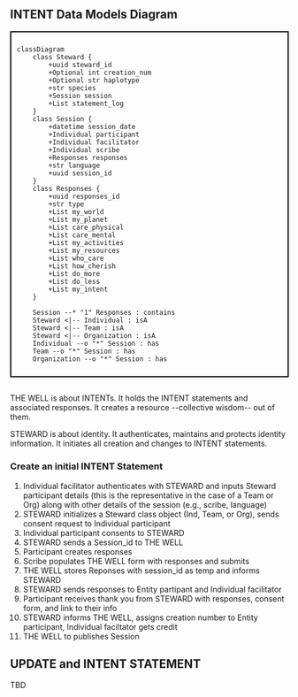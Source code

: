 ## INTENT Data Models Diagram

<div style="border: 2px solid black; padding: 10px;">

```mermaid
classDiagram
    class Steward {
        +uuid steward_id
        +Optional int creation_num
        +Optional str haplotype
        +str species
        +Session session
        +List statement_log
    }
    class Session {
        +datetime session_date
        +Individual participant
        +Individual facilitator
        +Individual scribe
        +Responses responses
        +str language
        +uuid session_id
    }
    class Responses {
        +uuid responses_id
        +str type
        +List my_world
        +List my_planet
        +List care_physical
        +List care_mental
        +List my_activities
        +List my_resources
        +List who_care
        +List how_cherish
        +List do_more
        +List do_less
        +List my_intent
    }

    Session --* "1" Responses : contains
    Steward <|-- Individual : isA
    Steward <|-- Team : isA
    Steward <|-- Organization : isA
    Individual --o "*" Session : has
    Team --o "*" Session : has
    Organization --o "*" Session : has

```

</div>

## 
THE WELL is about INTENTs. It holds the INTENT statements and associated responses. It creates a resource --collective wisdom-- out of them.  

STEWARD is about identity. It authenticates, maintains and protects identity information. It initiates all creation and changes to INTENT statements.



### Create an initial INTENT Statement
1. Individual facilitator authenticates with STEWARD and inputs Steward participant details (this is the representative in the case of a Team or Org) along with other details of the session (e.g., scribe, language)
3. STEWARD initializes a Steward class object (Ind, Team, or Org), sends consent request to Individual participant
4. Individual participant consents to STEWARD
5. STEWARD sends a Session_id to THE WELL
6. Participant creates responses
7. Scribe populates THE WELL form with responses and submits 
8. THE WELL stores Reponses with session_id as temp and informs STEWARD 
9. STEWARD sends responses to Entity partipant and Individual facilitator
10. Participant receives thank you from STEWARD with responses, consent form, and link to their info
11. STEWARD informs THE WELL, assigns creation number to Entity participant, Individual faciltator gets credit
12. THE WELL to publishes Session  

## UPDATE and INTENT STATEMENT
TBD
